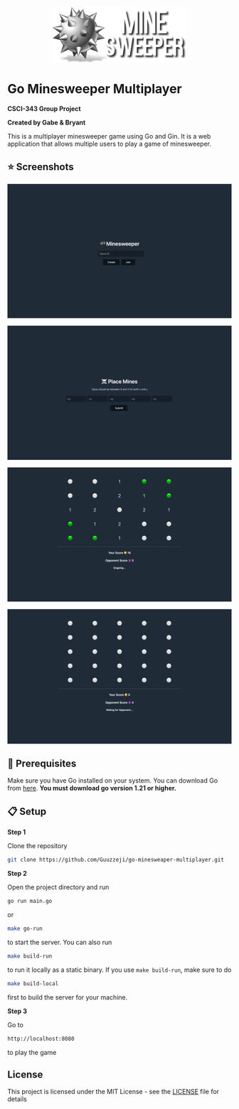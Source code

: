 <p align="center">
    <img width="300px" src="./assets/logo.png">
</p>

# Go Minesweeper Multiplayer

**CSCI-343 Group Project**

**Created by Gabe & Bryant**

This is a multiplayer minesweeper game using Go and Gin. It is a web application that allows multiple users to play a game of minesweeper.

## ⭐ Screenshots

![screenshot-0](./assets/screenshot-0.png)

![screenshot-3](./assets/screenshot-3.png)

![screenshot-1](./assets/screenshot-1.png)

![screenshot-2](./assets/screenshot-2.png)

## 📜 Prerequisites

Make sure you have Go installed on your system. You can download Go from [here](https://go.dev/dl/). **You must download go version 1.21 or higher.**

## 📋 Setup

**Step 1** 

Clone the repository

```bash
git clone https://github.com/Guuzzeji/go-minesweaper-multiplayer.git
```


**Step 2** 

Open the project directory and run 

```bash
go run main.go
``` 

or 

```bash
make go-run
``` 

to start the server. You can also run 

```bash
make build-run
``` 

to run it locally as a static binary. If you use `make build-run`, make sure to do 

```bash
make build-local
```

first to build the server for your machine.


**Step 3** 

Go to 

```bash
http://localhost:8080
``` 

to play the game

## License

This project is licensed under the MIT License - see the [LICENSE](./LICENSE) file for details



